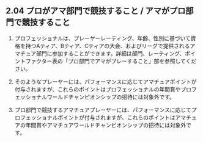 ## 2.04 プロがアマ部門で競技すること / アマがプロ部門で競技すること

1. プロフェッショナルは、プレーヤーレーティング、年齢、性別に基づいて資格を持つAティア、Bティア、Cティアの大会、およびリーグで提供されるアマチュア部門に参加することができます。詳細は部門、レーティング、ポイントファクター表の「プロ部門でアマがプレーすること」部を参照してください。

1. そのようなプレーヤーには、パフォーマンスに応じてアマチュアポイントが付与されますが、これらのポイントはプロフェッショナルの年間賞やプロフェッショナルワールドチャンピオンシップの招待には対象外です。

1. プロ部門で競技するアマチュアプレーヤーには、パフォーマンスに応じてプロフェッショナルポイントが付与されますが、これらのポイントはアマチュアの年間賞やアマチュアワールドチャンピオンシップの招待には対象外です。
